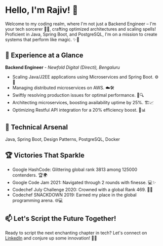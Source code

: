 # Hello, I'm Rajiv! 👋

Welcome to my coding realm, where I'm not just a Backend Engineer – I'm your tech sorcerer 🧙‍♂️, crafting optimized architectures and scaling spells! Proficient in Java, Spring Boot, and PostgreSQL, I'm on a mission to create systems that perform like magic. ✨🔮

## 💼 Experience at a Glance

**Backend Engineer** - *Newfold Digital (Directi), Bengaluru*
- Scaling Java/J2EE applications using Microservices and Spring Boot. ⚙️🚀
- Managing distributed microservices on AWS. ☁️🛠️
- Swiftly resolving production issues for optimal performance. 🐛🔍
- Architecting microservices, boosting availability uptime by 25%. 🏗️📈
- Optimizing Restful API integration for a 20% efficiency boost. 🔄📊

## 🔧 Technical Arsenal

Java, Spring Boot, Design Patterns, PostgreSQL, Docker


## 🏆 Victories That Sparkle

- Google HashCode: Glittering global rank 3813 among 125000 contenders. 🏆🌍
- Google Code Jam 2021: Navigated through 2 rounds with finesse. 💻✨
- Codechef July Challenge 2020: Crowned with a global Rank 469. 🥇🔥
- Codechef SNACKDOWN 2019: Earned my place in the global programming arena. 🌐💻

## 📫 Let's Script the Future Together!

Ready to script the next enchanting chapter in tech? Let's connect on [LinkedIn](https://www.linkedin.com/in/kumarrajiv08/) and conjure up some innovation! 🌟🤝

<!--
**kumarrajiv08/kumarrajiv08** is a ✨ _special_ ✨ repository because its `README.md` (this file) appears on your GitHub profile.

Here are some ideas to get you started:

- 🔭 I’m currently working on ...
- 🌱 I’m currently learning ...
- 👯 I’m looking to collaborate on ...
- 🤔 I’m looking for help with ...
- 💬 Ask me about ...
- 📫 How to reach me: ...
- 😄 Pronouns: ...
- ⚡ Fun fact: ...
-->
